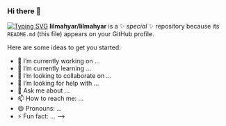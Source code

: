 ### Hi there 👋
[![Typing SVG](https://readme-typing-svg.herokuapp.com?font=lalezar&color=%2307F704&size=40&height=63&lines=%D9%88%D9%82%D8%AA+%D8%AD%D8%A7%DA%A9+%D8%A7%D8%B3%D8%AA)]()
**lilmahyar/lilmahyar** is a ✨ _special_ ✨ repository because its `README.md` (this file) appears on your GitHub profile.

Here are some ideas to get you started:

- 🔭 I’m currently working on ...
- 🌱 I’m currently learning ...
- 👯 I’m looking to collaborate on ...
- 🤔 I’m looking for help with ...
- 💬 Ask me about ...
- 📫 How to reach me: ...
- 😄 Pronouns: ...
- ⚡ Fun fact: ...
-->
